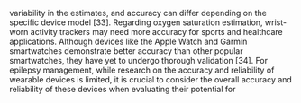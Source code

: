 variability in the estimates, and accuracy can differ depending on the specific device model [33]. Regarding
oxygen saturation estimation, wrist-worn activity trackers may need more accuracy for sports and
healthcare applications. Although devices like the Apple Watch and Garmin smartwatches demonstrate
better accuracy than other popular smartwatches, they have yet to undergo thorough validation [34]. For
epilepsy management, while research on the accuracy and reliability of wearable devices is limited, it is
crucial to consider the overall accuracy and reliability of these devices when evaluating their potential for